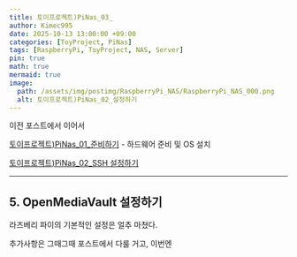 ```yaml
---
title: 토이프로젝트)PiNas_03_
author: Kimec995
date: 2025-10-13 13:00:00 +09:00
categories: [ToyProject, PiNas]
tags: [RaspberryPi, ToyProject, NAS, Server]
pin: true
math: true
mermaid: true
image: 
  path: /assets/img/postimg/RaspberryPi_NAS/RaspberryPi_NAS_000.png
  alt: 토이프로젝트)PiNas_02_설정하기
---
```

이전 포스트에서 이어서

[토이프로젝트)PiNas_01_준비하기](https://kimec995.github.io/posts/PiNas01/) - 하드웨어 준비 및 OS 설치

[토이프로젝트)PiNas_02_SSH 설정하기](https://kimec995.github.io/posts/PiNas02/)

---

## 5. OpenMediaVault 설정하기

라즈베리 파이의 기본적인 설정은 얼추 마쳤다.

추가사항은 그때그때 포스트에서 다룰 거고, 이번엔 